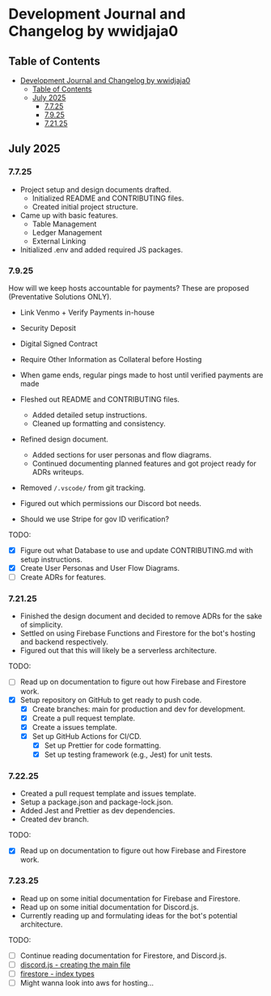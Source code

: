 # Development Journal and Changelog by wwidjaja0

## Table of Contents

- [Development Journal and Changelog by wwidjaja0](#development-journal-and-changelog-by-wwidjaja0)
  - [Table of Contents](#table-of-contents)
  - [July 2025](#july-2025)
    - [7.7.25](#7725)
    - [7.9.25](#7925)
    - [7.21.25](#72125)

## July 2025

### 7.7.25

- Project setup and design documents drafted.
  - Initialized README and CONTRIBUTING files.
  - Created initial project structure.
- Came up with basic features.
  - Table Management
  - Ledger Management
  - External Linking
- Initialized .env and added required JS packages.

### 7.9.25

How will we keep hosts accountable for payments? These are proposed (Preventative Solutions ONLY).

- Link Venmo + Verify Payments in-house
- Security Deposit
- Digital Signed Contract
- Require Other Information as Collateral before Hosting
- When game ends, regular pings made to host until verified payments are made

- Fleshed out README and CONTRIBUTING files.
  - Added detailed setup instructions.
  - Cleaned up formatting and consistency.
- Refined design document.
  - Added sections for user personas and flow diagrams.
  - Continued documenting planned features and got project ready for ADRs writeups.
- Removed `/.vscode/` from git tracking.
- Figured out which permissions our Discord bot needs.
- Should we use Stripe for gov ID verification?

TODO:

- [x] Figure out what Database to use and update CONTRIBUTING.md with setup instructions.
- [x] Create User Personas and User Flow Diagrams.
- [ ] Create ADRs for features.

### 7.21.25

- Finished the design document and decided to remove ADRs for the sake of simplicity.
- Settled on using Firebase Functions and Firestore for the bot's hosting and backend respectively.
- Figured out that this will likely be a serverless architecture.

TODO:

- [ ] Read up on documentation to figure out how Firebase and Firestore work.
- [x] Setup repository on GitHub to get ready to push code.
  - [x] Create branches: main for production and dev for development.
  - [x] Create a pull request template.
  - [x] Create a issues template.
  - [x] Set up GitHub Actions for CI/CD.
    - [x] Set up Prettier for code formatting.
    - [x] Set up testing framework (e.g., Jest) for unit tests.

### 7.22.25

- Created a pull request template and issues template.
- Setup a package.json and package-lock.json.
- Added Jest and Prettier as dev dependencies.
- Created dev branch.

TODO:

- [x] Read up on documentation to figure out how Firebase and Firestore work.

### 7.23.25

- Read up on some initial documentation for Firebase and Firestore.
- Read up on some initial documentation for Discord.js.
- Currently reading up and formulating ideas for the bot's potential architecture.

TODO:

- [ ] Continue reading documentation for Firestore, and Discord.js.
- [ ] [discord.js - creating the main file](https://discordjs.guide/creating-your-bot/main-file.html#running-your-application)
- [ ] [firestore - index types](https://firebase.google.com/docs/firestore/query-data/index-overview)
- [ ] Might wanna look into aws for hosting...
